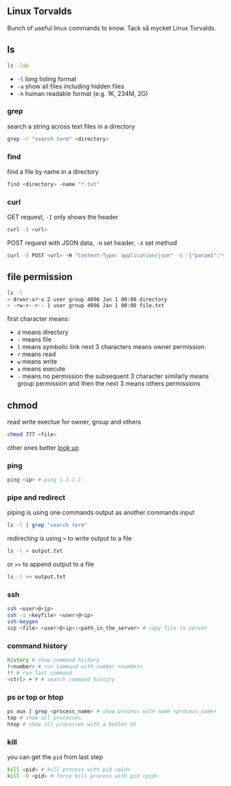 ## Linux Torvalds 

Bunch of useful linux commands to know. Tack så mycket Linux Torvalds.

## ls
```bash
ls -lah
```
- `-l` long listing format
- `-a` show all files including hidden files
- `-h` human readable format (e.g. 1K, 234M, 2G)

### grep
search a string across text files in a directory
```bash
grep -r "search term" <directory>
```
### find
find a file by name in a directory
```bash
find <directory> -name "*.txt"
```
### curl 
GET request, `-I` only shows the header
```bash
curl -I <url>
```
POST request with JSON data, `-H` set header, `-X` set method
```bash
curl -X POST <url> -H "Content-Type: application/json" -d '{"param1":"value1","param2":"value2"}'
```
## file permission 
```bash
ls -l
> drwxr-xr-x 2 user group 4096 Jan 1 00:00 directory
> -rw-r--r-- 1 user group 4096 Jan 1 00:00 file.txt
```
first character means:
- `d` means directory
- `-` means file
- `l` means symbolic link
next 3 characters means owner permission:
- `r` means read
- `w` means write
- `x` means execute
- `-` means no permission
the subsequent 3 character similarly means group permission and then the next 3 means others permissions

## chmod
read write exectue for owner, group and others
```bash 
chmod 777 <file>
```
other ones better [look up](http://chmod-calculator.com)

### ping
```bash
ping <ip> # ping 1.1.1.1 
```
### pipe and redirect
piping is using one commands output as another commands input
```bash
ls -l | grep "search term"
```
redirecting is using `>` to write output to a file
```bash
ls -l > output.txt
```
or `>>` to append output to a file
```bash
ls -l >> output.txt
```
### ssh
```bash
ssh <user>@<ip>
ssh -i <keyfile> <user>@<ip>
ssh-keygen 
scp <file> <user>@<ip>:<path_in_the_server> # copy file to server
```
### command history
```bash
history # show command history
!<number> # run command with number <number>
!! # run last command
<ctrl> + r # search command history
```
### ps or top or htop
```bash
ps aux | grep <process_name> # show process with name <process_name>
top # show all processes
htop # show all processes with a better UI
```
### kill
you can get the `pid` from last step
```bash
kill <pid> # kill process with pid <pid>
kill -9 <pid> # force kill process with pid <pid>
```